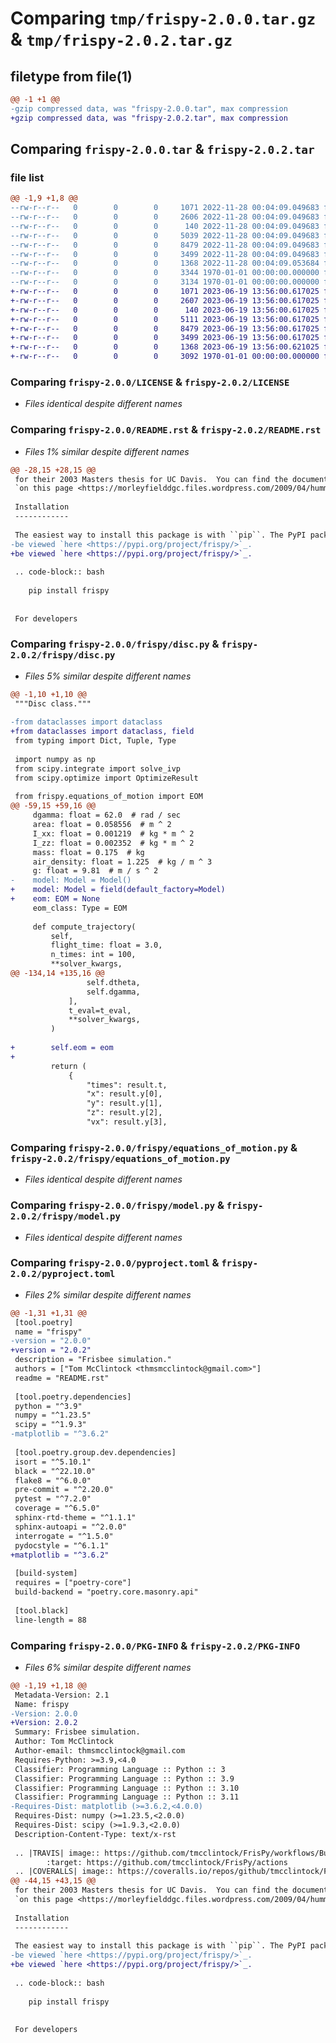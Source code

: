 # Comparing `tmp/frispy-2.0.0.tar.gz` & `tmp/frispy-2.0.2.tar.gz`

## filetype from file(1)

```diff
@@ -1 +1 @@
-gzip compressed data, was "frispy-2.0.0.tar", max compression
+gzip compressed data, was "frispy-2.0.2.tar", max compression
```

## Comparing `frispy-2.0.0.tar` & `frispy-2.0.2.tar`

### file list

```diff
@@ -1,9 +1,8 @@
--rw-r--r--   0        0        0     1071 2022-11-28 00:04:09.049683 frispy-2.0.0/LICENSE
--rw-r--r--   0        0        0     2606 2022-11-28 00:04:09.049683 frispy-2.0.0/README.rst
--rw-r--r--   0        0        0      140 2022-11-28 00:04:09.049683 frispy-2.0.0/frispy/__init__.py
--rw-r--r--   0        0        0     5039 2022-11-28 00:04:09.049683 frispy-2.0.0/frispy/disc.py
--rw-r--r--   0        0        0     8479 2022-11-28 00:04:09.049683 frispy-2.0.0/frispy/equations_of_motion.py
--rw-r--r--   0        0        0     3499 2022-11-28 00:04:09.049683 frispy-2.0.0/frispy/model.py
--rw-r--r--   0        0        0     1368 2022-11-28 00:04:09.053684 frispy-2.0.0/pyproject.toml
--rw-r--r--   0        0        0     3344 1970-01-01 00:00:00.000000 frispy-2.0.0/setup.py
--rw-r--r--   0        0        0     3134 1970-01-01 00:00:00.000000 frispy-2.0.0/PKG-INFO
+-rw-r--r--   0        0        0     1071 2023-06-19 13:56:00.617025 frispy-2.0.2/LICENSE
+-rw-r--r--   0        0        0     2607 2023-06-19 13:56:00.617025 frispy-2.0.2/README.rst
+-rw-r--r--   0        0        0      140 2023-06-19 13:56:00.617025 frispy-2.0.2/frispy/__init__.py
+-rw-r--r--   0        0        0     5111 2023-06-19 13:56:00.617025 frispy-2.0.2/frispy/disc.py
+-rw-r--r--   0        0        0     8479 2023-06-19 13:56:00.617025 frispy-2.0.2/frispy/equations_of_motion.py
+-rw-r--r--   0        0        0     3499 2023-06-19 13:56:00.617025 frispy-2.0.2/frispy/model.py
+-rw-r--r--   0        0        0     1368 2023-06-19 13:56:00.621025 frispy-2.0.2/pyproject.toml
+-rw-r--r--   0        0        0     3092 1970-01-01 00:00:00.000000 frispy-2.0.2/PKG-INFO
```

### Comparing `frispy-2.0.0/LICENSE` & `frispy-2.0.2/LICENSE`

 * *Files identical despite different names*

### Comparing `frispy-2.0.0/README.rst` & `frispy-2.0.2/README.rst`

 * *Files 1% similar despite different names*

```diff
@@ -28,15 +28,15 @@
 for their 2003 Masters thesis for UC Davis.  You can find the document in full
 `on this page <https://morleyfielddgc.files.wordpress.com/2009/04/hummelthesis.pdf>`_.
 
 Installation
 ------------
 
 The easiest way to install this package is with ``pip``. The PyPI package can
-be viewed `here <https://pypi.org/project/frispy/>`_.
+be viewed `here <https://pypi.org/project/frispy/>`_. 
 
 .. code-block:: bash
 
    pip install frispy
 
 
 For developers
```

### Comparing `frispy-2.0.0/frispy/disc.py` & `frispy-2.0.2/frispy/disc.py`

 * *Files 5% similar despite different names*

```diff
@@ -1,10 +1,10 @@
 """Disc class."""
 
-from dataclasses import dataclass
+from dataclasses import dataclass, field
 from typing import Dict, Tuple, Type
 
 import numpy as np
 from scipy.integrate import solve_ivp
 from scipy.optimize import OptimizeResult
 
 from frispy.equations_of_motion import EOM
@@ -59,15 +59,16 @@
     dgamma: float = 62.0  # rad / sec
     area: float = 0.058556  # m ^ 2
     I_xx: float = 0.001219  # kg * m ^ 2
     I_zz: float = 0.002352  # kg * m ^ 2
     mass: float = 0.175  # kg
     air_density: float = 1.225  # kg / m ^ 3
     g: float = 9.81  # m / s ^ 2
-    model: Model = Model()
+    model: Model = field(default_factory=Model)
+    eom: EOM = None
     eom_class: Type = EOM
 
     def compute_trajectory(
         self,
         flight_time: float = 3.0,
         n_times: int = 100,
         **solver_kwargs,
@@ -134,14 +135,16 @@
                 self.dtheta,
                 self.dgamma,
             ],
             t_eval=t_eval,
             **solver_kwargs,
         )
 
+        self.eom = eom
+
         return (
             {
                 "times": result.t,
                 "x": result.y[0],
                 "y": result.y[1],
                 "z": result.y[2],
                 "vx": result.y[3],
```

### Comparing `frispy-2.0.0/frispy/equations_of_motion.py` & `frispy-2.0.2/frispy/equations_of_motion.py`

 * *Files identical despite different names*

### Comparing `frispy-2.0.0/frispy/model.py` & `frispy-2.0.2/frispy/model.py`

 * *Files identical despite different names*

### Comparing `frispy-2.0.0/pyproject.toml` & `frispy-2.0.2/pyproject.toml`

 * *Files 2% similar despite different names*

```diff
@@ -1,31 +1,31 @@
 [tool.poetry]
 name = "frispy"
-version = "2.0.0"
+version = "2.0.2"
 description = "Frisbee simulation."
 authors = ["Tom McClintock <thmsmcclintock@gmail.com>"]
 readme = "README.rst"
 
 [tool.poetry.dependencies]
 python = "^3.9"
 numpy = "^1.23.5"
 scipy = "^1.9.3"
-matplotlib = "^3.6.2"
 
 [tool.poetry.group.dev.dependencies]
 isort = "^5.10.1"
 black = "^22.10.0"
 flake8 = "^6.0.0"
 pre-commit = "^2.20.0"
 pytest = "^7.2.0"
 coverage = "^6.5.0"
 sphinx-rtd-theme = "^1.1.1"
 sphinx-autoapi = "^2.0.0"
 interrogate = "^1.5.0"
 pydocstyle = "^6.1.1"
+matplotlib = "^3.6.2"
 
 [build-system]
 requires = ["poetry-core"]
 build-backend = "poetry.core.masonry.api"
 
 [tool.black]
 line-length = 88
```

### Comparing `frispy-2.0.0/PKG-INFO` & `frispy-2.0.2/PKG-INFO`

 * *Files 6% similar despite different names*

```diff
@@ -1,19 +1,18 @@
 Metadata-Version: 2.1
 Name: frispy
-Version: 2.0.0
+Version: 2.0.2
 Summary: Frisbee simulation.
 Author: Tom McClintock
 Author-email: thmsmcclintock@gmail.com
 Requires-Python: >=3.9,<4.0
 Classifier: Programming Language :: Python :: 3
 Classifier: Programming Language :: Python :: 3.9
 Classifier: Programming Language :: Python :: 3.10
 Classifier: Programming Language :: Python :: 3.11
-Requires-Dist: matplotlib (>=3.6.2,<4.0.0)
 Requires-Dist: numpy (>=1.23.5,<2.0.0)
 Requires-Dist: scipy (>=1.9.3,<2.0.0)
 Description-Content-Type: text/x-rst
 
 .. |TRAVIS| image:: https://github.com/tmcclintock/FrisPy/workflows/Build%20Status/badge.svg?branch=master
 	    :target: https://github.com/tmcclintock/FrisPy/actions
 .. |COVERALLS| image:: https://coveralls.io/repos/github/tmcclintock/FrisPy/badge.svg?branch=master
@@ -44,15 +43,15 @@
 for their 2003 Masters thesis for UC Davis.  You can find the document in full
 `on this page <https://morleyfielddgc.files.wordpress.com/2009/04/hummelthesis.pdf>`_.
 
 Installation
 ------------
 
 The easiest way to install this package is with ``pip``. The PyPI package can
-be viewed `here <https://pypi.org/project/frispy/>`_.
+be viewed `here <https://pypi.org/project/frispy/>`_. 
 
 .. code-block:: bash
 
    pip install frispy
 
 
 For developers
```

